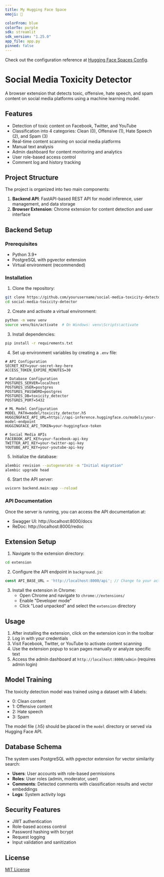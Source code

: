 ```yaml
---
title: My Hugging Face Space
emoji: 🚀

colorFrom: blue
colorTo: purple
sdk: streamlit
sdk_version: "1.25.0"
app_file: app.py
pinned: false
---
```


Check out the configuration reference at [Hugging Face Spaces Config](https://huggingface.co/docs/hub/spaces-config-reference).

# Social Media Toxicity Detector

A browser extension that detects toxic, offensive, hate speech, and spam content on social media platforms using a machine learning model.

## Features

- Detection of toxic content on Facebook, Twitter, and YouTube
- Classification into 4 categories: Clean (0), Offensive (1), Hate Speech (2), and Spam (3)
- Real-time content scanning on social media platforms
- Manual text analysis
- Admin dashboard for content monitoring and analytics
- User role-based access control
- Comment log and history tracking

## Project Structure

The project is organized into two main components:

1. **Backend API**: FastAPI-based REST API for model inference, user management, and data storage
2. **Browser Extension**: Chrome extension for content detection and user interface

## Backend Setup

### Prerequisites

- Python 3.9+
- PostgreSQL with pgvector extension
- Virtual environment (recommended)

### Installation

1. Clone the repository:
```bash
git clone https://github.com/yourusername/social-media-toxicity-detector.git
cd social-media-toxicity-detector
```

2. Create and activate a virtual environment:
```bash
python -m venv venv
source venv/bin/activate  # On Windows: venv\Scripts\activate
```

3. Install dependencies:
```bash
pip install -r requirements.txt
```

4. Set up environment variables by creating a `.env` file:
```
# API Configuration
SECRET_KEY=your-secret-key-here
ACCESS_TOKEN_EXPIRE_MINUTES=30

# Database Configuration
POSTGRES_SERVER=localhost
POSTGRES_USER=postgres
POSTGRES_PASSWORD=postgres
POSTGRES_DB=toxicity_detector
POSTGRES_PORT=5432

# ML Model Configuration
MODEL_PATH=model/toxicity_detector.h5
HUGGINGFACE_API_URL=https://api-inference.huggingface.co/models/your-model-endpoint
HUGGINGFACE_API_TOKEN=your-huggingface-token

# Social Media APIs
FACEBOOK_API_KEY=your-facebook-api-key
TWITTER_API_KEY=your-twitter-api-key
YOUTUBE_API_KEY=your-youtube-api-key
```

5. Initialize the database:
```bash
alembic revision --autogenerate -m "Initial migration"
alembic upgrade head
```

6. Start the API server:
```bash
uvicorn backend.main:app --reload
```

### API Documentation

Once the server is running, you can access the API documentation at:
- Swagger UI: http://localhost:8000/docs
- ReDoc: http://localhost:8000/redoc

## Extension Setup

1. Navigate to the extension directory:
```bash
cd extension
```

2. Configure the API endpoint in `background.js`:
```javascript
const API_BASE_URL = 'http://localhost:8000/api'; // Change to your actual API endpoint
```

3. Install the extension in Chrome:
   - Open Chrome and navigate to `chrome://extensions/`
   - Enable "Developer mode"
   - Click "Load unpacked" and select the `extension` directory

## Usage

1. After installing the extension, click on the extension icon in the toolbar
2. Log in with your credentials
3. Visit Facebook, Twitter, or YouTube to activate content scanning
4. Use the extension popup to scan pages manually or analyze specific text
5. Access the admin dashboard at `http://localhost:8000/admin` (requires admin login)

## Model Training

The toxicity detection model was trained using a dataset with 4 labels:
- 0: Clean content
- 1: Offensive content
- 2: Hate speech
- 3: Spam

The model file (.h5) should be placed in the `model` directory or served via Hugging Face API.

## Database Schema

The system uses PostgreSQL with pgvector extension for vector similarity search:

- **Users**: User accounts with role-based permissions
- **Roles**: User roles (admin, moderator, user)
- **Comments**: Detected comments with classification results and vector embeddings
- **Logs**: System activity logs

## Security Features

- JWT authentication
- Role-based access control
- Password hashing with bcrypt
- Request logging
- Input validation and sanitization

## License

[MIT License](LICENSE)